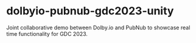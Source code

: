 # dolbyio-pubnub-gdc2023-unity
Joint collaborative demo between Dolby.io and PubNub to showcase real time functionality for GDC 2023.
